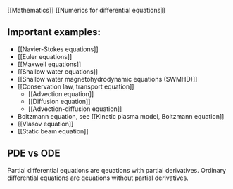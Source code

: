[[Mathematics]]
[[Numerics for differential equations]]


## Important examples:
- [[Navier-Stokes equations]]
- [[Euler equations]]
- [[Maxwell equations]]
- [[Shallow water equations]]
- [[Shallow water magnetohydrodynamic equations (SWMHD)]]
- [[Conservation law, transport equation]]
	- [[Advection equation]]
	- [[Diffusion equation]]
	- [[Advection-diffusion equation]]
- Boltzmann equation, see [[Kinetic plasma model, Boltzmann equation]]
- [[Vlasov equation]]
- [[Static beam equation]]


## PDE vs ODE
Partial differential equations are qeuations with partial derivatives.
Ordinary differential equations are qeuations without partial derivatives.